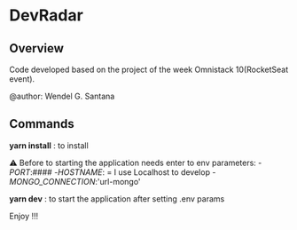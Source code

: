 # DevRadar

## Overview

Code developed based on the project of the week Omnistack 10(RocketSeat event).

@author: Wendel G. Santana

## Commands

__yarn install__ : to install

⚠ Before to starting the application needs enter to env parameters:
-_PORT_:####
-_HOSTNAME_:<hostname> = I use Localhost to develop
-_MONGO_CONNECTION_:'url-mongo'

__yarn dev__ : to start the application after setting .env params

Enjoy !!!
